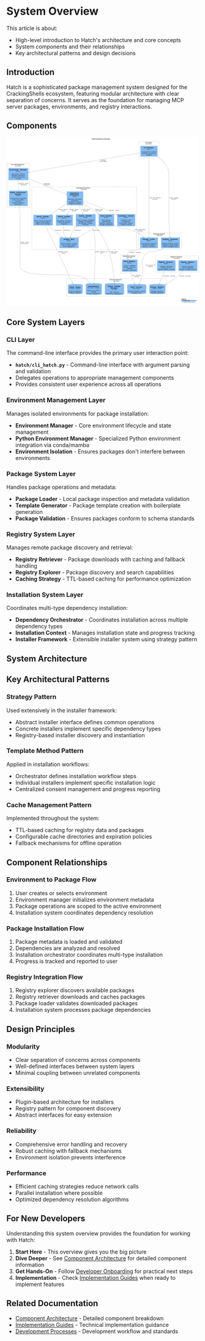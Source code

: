 # System Overview

This article is about:

- High-level introduction to Hatch's architecture and core concepts
- System components and their relationships
- Key architectural patterns and design decisions

## Introduction

Hatch is a sophisticated package management system designed for the CrackingShells ecosystem, featuring modular architecture with clear separation of concerns. It serves as the foundation for managing MCP server packages, environments, and registry interactions.

## Components

![Component Architecture](../../../resources/images/architecture.svg)

## Core System Layers

### CLI Layer

The command-line interface provides the primary user interaction point:

- **`hatch/cli_hatch.py`** - Command-line interface with argument parsing and validation
- Delegates operations to appropriate management components
- Provides consistent user experience across all operations

### Environment Management Layer

Manages isolated environments for package installation:

- **Environment Manager** - Core environment lifecycle and state management
- **Python Environment Manager** - Specialized Python environment integration via conda/mamba
- **Environment Isolation** - Ensures packages don't interfere between environments

### Package System Layer

Handles package operations and metadata:

- **Package Loader** - Local package inspection and metadata validation
- **Template Generator** - Package template creation with boilerplate generation
- **Package Validation** - Ensures packages conform to schema standards

### Registry System Layer

Manages remote package discovery and retrieval:

- **Registry Retriever** - Package downloads with caching and fallback handling
- **Registry Explorer** - Package discovery and search capabilities
- **Caching Strategy** - TTL-based caching for performance optimization

### Installation System Layer

Coordinates multi-type dependency installation:

- **Dependency Orchestrator** - Coordinates installation across multiple dependency types
- **Installation Context** - Manages installation state and progress tracking
- **Installer Framework** - Extensible installer system using strategy pattern

## System Architecture

## Key Architectural Patterns

### Strategy Pattern

Used extensively in the installer framework:

- Abstract installer interface defines common operations
- Concrete installers implement specific dependency types
- Registry-based installer discovery and instantiation

### Template Method Pattern

Applied in installation workflows:

- Orchestrator defines installation workflow steps
- Individual installers implement specific installation logic
- Centralized consent management and progress reporting

### Cache Management Pattern

Implemented throughout the system:

- TTL-based caching for registry data and packages
- Configurable cache directories and expiration policies
- Fallback mechanisms for offline operation

## Component Relationships

### Environment to Package Flow

1. User creates or selects environment
2. Environment manager initializes environment metadata
3. Package operations are scoped to the active environment
4. Installation system coordinates dependency resolution

### Package Installation Flow

1. Package metadata is loaded and validated
2. Dependencies are analyzed and resolved
3. Installation orchestrator coordinates multi-type installation
4. Progress is tracked and reported to user

### Registry Integration Flow

1. Registry explorer discovers available packages
2. Registry retriever downloads and caches packages
3. Package loader validates downloaded packages
4. Installation system processes package dependencies

## Design Principles

### Modularity

- Clear separation of concerns across components
- Well-defined interfaces between system layers
- Minimal coupling between unrelated components

### Extensibility

- Plugin-based architecture for installers
- Registry pattern for component discovery
- Abstract interfaces for easy extension

### Reliability

- Comprehensive error handling and recovery
- Robust caching with fallback mechanisms
- Environment isolation prevents interference

### Performance

- Efficient caching strategies reduce network calls
- Parallel installation where possible
- Optimized dependency resolution algorithms

## For New Developers

Understanding this system overview provides the foundation for working with Hatch:

1. **Start Here** - This overview gives you the big picture
2. **Dive Deeper** - See [Component Architecture](./component_architecture.md) for detailed component information
3. **Get Hands-On** - Follow [Developer Onboarding](../development_processes/developer_onboarding.md) for practical next steps
4. **Implementation** - Check [Implementation Guides](../implementation_guides/) when ready to implement features

## Related Documentation

- [Component Architecture](./component_architecture.md) - Detailed component breakdown
- [Implementation Guides](../implementation_guides/) - Technical implementation guidance
- [Development Processes](../development_processes/) - Development workflow and standards
